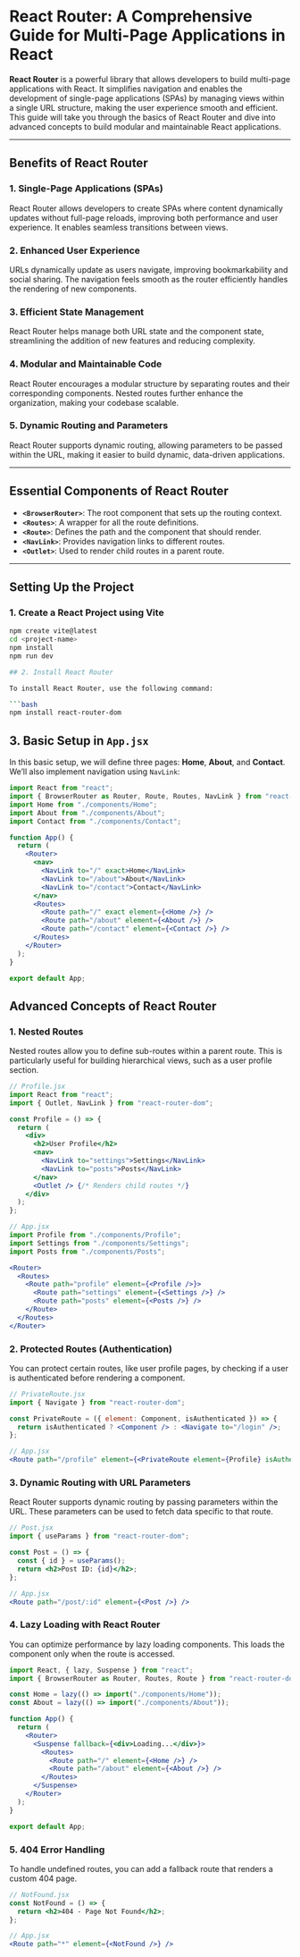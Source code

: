 # React Router: A Comprehensive Guide for Multi-Page Applications in React

**React Router** is a powerful library that allows developers to build multi-page applications with React. It simplifies navigation and enables the development of single-page applications (SPAs) by managing views within a single URL structure, making the user experience smooth and efficient. This guide will take you through the basics of React Router and dive into advanced concepts to build modular and maintainable React applications.

---

## Benefits of React Router

### 1. Single-Page Applications (SPAs)
React Router allows developers to create SPAs where content dynamically updates without full-page reloads, improving both performance and user experience. It enables seamless transitions between views.

### 2. Enhanced User Experience
URLs dynamically update as users navigate, improving bookmarkability and social sharing. The navigation feels smooth as the router efficiently handles the rendering of new components.

### 3. Efficient State Management
React Router helps manage both URL state and the component state, streamlining the addition of new features and reducing complexity.

### 4. Modular and Maintainable Code
React Router encourages a modular structure by separating routes and their corresponding components. Nested routes further enhance the organization, making your codebase scalable.

### 5. Dynamic Routing and Parameters
React Router supports dynamic routing, allowing parameters to be passed within the URL, making it easier to build dynamic, data-driven applications.

---

## Essential Components of React Router

- **`<BrowserRouter>`**: The root component that sets up the routing context.
- **`<Routes>`**: A wrapper for all the route definitions.
- **`<Route>`**: Defines the path and the component that should render.
- **`<NavLink>`**: Provides navigation links to different routes.
- **`<Outlet>`**: Used to render child routes in a parent route.

---

## Setting Up the Project

### 1. Create a React Project using Vite

```bash
npm create vite@latest
cd <project-name>
npm install
npm run dev

## 2. Install React Router

To install React Router, use the following command:

```bash
npm install react-router-dom
```
## 3. Basic Setup in `App.jsx`

In this basic setup, we will define three pages: **Home**, **About**, and **Contact**. We’ll also implement navigation using `NavLink`:

```jsx
import React from "react";
import { BrowserRouter as Router, Route, Routes, NavLink } from "react-router-dom";
import Home from "./components/Home";
import About from "./components/About";
import Contact from "./components/Contact";

function App() {
  return (
    <Router>
      <nav>
        <NavLink to="/" exact>Home</NavLink>
        <NavLink to="/about">About</NavLink>
        <NavLink to="/contact">Contact</NavLink>
      </nav>
      <Routes>
        <Route path="/" exact element={<Home />} />
        <Route path="/about" element={<About />} />
        <Route path="/contact" element={<Contact />} />
      </Routes>
    </Router>
  );
}

export default App;
```
## Advanced Concepts of React Router

### 1. Nested Routes

Nested routes allow you to define sub-routes within a parent route. This is particularly useful for building hierarchical views, such as a user profile section.

```jsx
// Profile.jsx
import React from "react";
import { Outlet, NavLink } from "react-router-dom";

const Profile = () => {
  return (
    <div>
      <h2>User Profile</h2>
      <nav>
        <NavLink to="settings">Settings</NavLink>
        <NavLink to="posts">Posts</NavLink>
      </nav>
      <Outlet /> {/* Renders child routes */}
    </div>
  );
};

// App.jsx
import Profile from "./components/Profile";
import Settings from "./components/Settings";
import Posts from "./components/Posts";

<Router>
  <Routes>
    <Route path="profile" element={<Profile />}>
      <Route path="settings" element={<Settings />} />
      <Route path="posts" element={<Posts />} />
    </Route>
  </Routes>
</Router>
```
### 2. Protected Routes (Authentication)

You can protect certain routes, like user profile pages, by checking if a user is authenticated before rendering a component.

```jsx
// PrivateRoute.jsx
import { Navigate } from "react-router-dom";

const PrivateRoute = ({ element: Component, isAuthenticated }) => {
  return isAuthenticated ? <Component /> : <Navigate to="/login" />;
};

// App.jsx
<Route path="/profile" element={<PrivateRoute element={Profile} isAuthenticated={user.isAuthenticated} />} />
```

### 3. Dynamic Routing with URL Parameters

React Router supports dynamic routing by passing parameters within the URL. These parameters can be used to fetch data specific to that route.

```jsx
// Post.jsx
import { useParams } from "react-router-dom";

const Post = () => {
  const { id } = useParams();
  return <h2>Post ID: {id}</h2>;
};

// App.jsx
<Route path="/post/:id" element={<Post />} />
```

### 4. Lazy Loading with React Router

You can optimize performance by lazy loading components. This loads the component only when the route is accessed.

```jsx
import React, { lazy, Suspense } from "react";
import { BrowserRouter as Router, Routes, Route } from "react-router-dom";

const Home = lazy(() => import("./components/Home"));
const About = lazy(() => import("./components/About"));

function App() {
  return (
    <Router>
      <Suspense fallback={<div>Loading...</div>}>
        <Routes>
          <Route path="/" element={<Home />} />
          <Route path="/about" element={<About />} />
        </Routes>
      </Suspense>
    </Router>
  );
}

export default App;
```

### 5. 404 Error Handling

To handle undefined routes, you can add a fallback route that renders a custom 404 page.

```jsx
// NotFound.jsx
const NotFound = () => {
  return <h2>404 - Page Not Found</h2>;
};

// App.jsx
<Route path="*" element={<NotFound />} />
```
